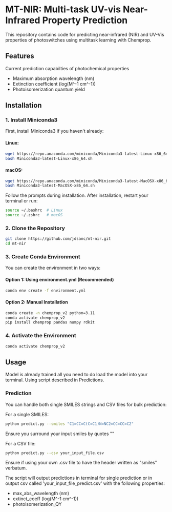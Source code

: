 # MT-NIR: Multi-task UV-vis Near-Infrared Property Prediction

This repository contains code for predicting near-infrared (NIR) and UV-Vis  properties of photoswitches using multitask learning with Chemprop.

## Features

Current prediction capabilties of photochemical properties
  - Maximum absorption wavelength (nm)
  - Extinction coefficient (log(M^-1 cm^-1))
  - Photoisomerization quantum yield

## Installation

### 1. Install Miniconda3

First, install Miniconda3 if you haven't already:

#### Linux:
```bash
wget https://repo.anaconda.com/miniconda/Miniconda3-latest-Linux-x86_64.sh
bash Miniconda3-latest-Linux-x86_64.sh
```

#### macOS:
```bash
wget https://repo.anaconda.com/miniconda/Miniconda3-latest-MacOSX-x86_64.sh
bash Miniconda3-latest-MacOSX-x86_64.sh
```

Follow the prompts during installation. After installation, restart your terminal or run:
```bash
source ~/.bashrc  # Linux
source ~/.zshrc   # macOS
```

### 2. Clone the Repository
```bash
git clone https://github.com/jdsanc/mt-nir.git
cd mt-nir
```

### 3. Create Conda Environment

You can create the environment in two ways:

#### Option 1: Using environment.yml (Recommended)
```bash
conda env create -f environment.yml
```

#### Option 2: Manual Installation
```bash
conda create -n chemprop_v2 python=3.11
conda activate chemprop_v2
pip install chemprop pandas numpy rdkit
```

### 4. Activate the Environment
```bash
conda activate chemprop_v2
```

## Usage

Model is already trained all you need to do load the model into your terminal. Using script described in Predictions.

### Prediction

You can handle both single SMILES strings and CSV files for bulk prediction:

For a single SMILES:
```bash
python predict.py --smiles "C1=CC=C(C=C1)N=NC2=CC=CC=C2"
```
Ensure you surround your input smiles by quotes ""

For a CSV file:
```bash
python predict.py --csv your_input_file.csv
```
Ensure if using your own .csv file to have the header written as "smiles" verbatum. 

The script will output predictions in terminal for single prediction or in output csv called 'your_input_file_predict.csv' with the following properties:

- max_abs_wavelength (nm)
- extinct_coeff (log(M^-1 cm^-1))
- photoisomerization_QY

